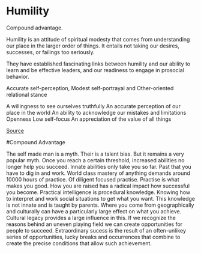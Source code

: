 # Humility

Compound advantage.

Humility is an attitude of spiritual modesty that comes from understanding our place in the larger order of things. It entails not taking our desires, successes, or failings too seriously.

 They have established fascinating links between humility and our ability to learn and be effective leaders, and our readiness to engage in prosocial behavior.


Accurate self-perception, Modest self-portrayal and Other-oriented relational stance

A willingness to see ourselves truthfully
An accurate perception of our place in the world
An ability to acknowledge our mistakes and limitations
Openness
Low self-focus
An appreciation of the value of all things

[Source](https://positivepsychology.com/humility/)

#Compound Advantage

The self made man is a myth. Their is a talent bias. But it remains a very popular myth.
Once you reach a certain threshold, increased abilities no longer help you succeed.
Innate abilities only take you so far. Past that you have to dig in and work.
World class mastery of anything demands around 10000 hours of practice. Of diligent focused practise. Practise is what makes you good.
How you are raised has a radical impact how successful you become. Practical intelligence is procedural knowledge. Knowing how to interpret and work social situations to get what you want. This knowledge is not innate and is taught by parents.
Where you come from geographically and culturally can have a particularly large effect on what you achieve.
Cultural legacy provides a large influence in this.
If we recognize the reasons behind an uneven playing field we can create opportunities for people to succeed.
Extraordinary sucess is the result of an often-unlikey series of opportunities, lucky breaks and occurrences that combine to create the precise conditions that allow such achievement.

